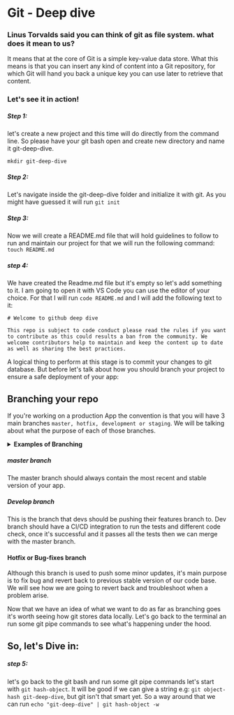 # Git - Deep dive 

### Linus Torvalds said you can think of git as file system. what does it mean to us? 

It means that at the core of Git is a simple key-value data store. What this means is that you can insert any kind of content into a Git repository, for which Git will hand you back a unique key you can use later to retrieve that content.

### Let's see it in action! 

##### Step 1:
let's create a new project and this time will do directly from the command line. So please have your git bash open and create new directory and name it git-deep-dive.

`mkdir git-deep-dive`

##### Step 2:
Let's navigate inside the git-deep-dive folder and initialize it with git. As you might have guessed it will run `git init`

##### Step 3:
Now we will create a README.md file that will hold guidelines to follow to run and maintain our project for that we will run the following command: 
`touch README.md`

##### step 4: 
We have created the Readme.md file but it's empty so let's add something to it. I am going to open it with VS Code you can use the editor of your choice. For that I will run `code README.md` and I will add the following text to it: 

```
# Welcome to github deep dive 

This repo is subject to code conduct please read the rules if you want to contribute as this could results a ban from the community. We welcome contributors help to maintain and keep the content up to date as well as sharing the best practices.

```

A logical thing to perform at this stage is to commit your changes to git database. But before let's talk about how you should branch your project to ensure a safe deployment of your app: 

## Branching your repo

If you're working on a production App the convention is that you will have 3 main branches `master, hotfix, development or staging`. We will be talking about what the purpose of each of those branches.

<details>
  <summary><b>Examples of Branching</b></summary>
  <ul>
	<img src="https://nvie.com/img/hotfix-branches@2x.png" />
  </ul>
</details>

##### master branch
The master branch should always contain the most recent and stable version of your app.

##### Develop branch
This is the branch that devs should be pushing their features branch to. Dev branch should have  a CI/CD integration to run the tests and different code check, once it's successful and it passes all the tests then we can merge with the master branch.

#### Hotfix or Bug-fixes branch
Although this branch is used to push some minor updates, it's main purpose is to fix bug and revert back to previous stable version of our code base. We will see how we are going to revert back and troubleshoot when a problem arise.

Now that we have an idea of what we want to do as far as branching goes it's worth seeing how git stores data locally. Let's go back to the terminal an run some git pipe commands to see what's happening under the hood. 

## So, let's Dive in:

##### step 5: 

let's go back to the git bash and run some git pipe commands let's start with `git hash-object`. It will be good if we can give a string e.g: `git object-hash git-deep-dive`, but git isn't that smart yet. So a way around that we can run `echo "git-deep-dive" | git hash-object -w` 



  
